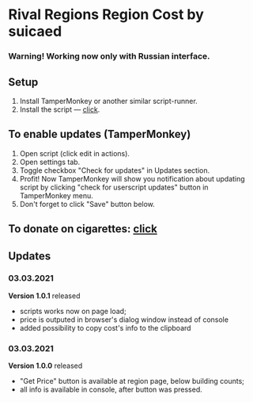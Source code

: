 # Rival Regions Region Cost by suicaed
### Warning! Working now only with Russian interface.

## Setup
1. Install TamperMonkey or another similar script-runner.
2. Install the script — [click](https://github.com/suicaed/RR_RegionCost/raw/main/script.user.js).

## To enable updates (TamperMonkey)
1. Open script (click edit in actions).
2. Open settings tab.
3. Toggle checkbox "Check for updates" in Updates section.
4. Profit! Now TamperMonkey will show you notification about updating script by clicking "check for userscript updates" button in TamperMonkey menu.
5. Don't forget to click "Save" button below.

## To donate on cigarettes: [click](https://rivalregions.com/#slide/profile/527398566)

## Updates

### 03.03.2021
**Version 1.0.1** released
- scripts works now on page load;
- price is outputed in browser's dialog window instead of console
- added possibility to copy cost's info to the clipboard

### 03.03.2021
**Version 1.0.0** released
- "Get Price" button is available at region page, below building counts;
- all info is available in console, after button was pressed.
